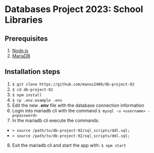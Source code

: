 # Databases Project 2023: School Libraries

## Prerequisites
1. [Node.js](https://nodejs.org/en/download)
2. [MariaDB](https://mariadb.org/download/?t=mariadb&p=mariadb&r=11.1.0&os=windows&cpu=x86_64&pkg=msi&m=crete)

## Installation steps
1. ```$ git clone https://github.com/manos2400/db-project-92```
2. ```$ cd db-project-92```
3. ```$ npm install```
4. ```$ cp .env.example .env```
5. Edit the new **.env** file with the database connection information
6. Login into mariadb cli with the command ```$ mysql -u <username> -p<password>```
7. In the mariadb cli execute the commands:
  * ```> source /path/to/db-project-92/sql_scripts/ddl.sql;```
  * ```> source /path/to/db-project-92/sql_scripts/dml.sql;```
8. Exit the mariadb cli and start the app with: ```$ npm start```
